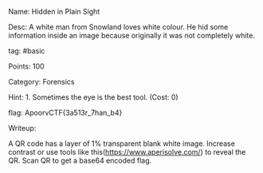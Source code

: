 Name: Hidden in Plain Sight

Desc: A white man from Snowland loves white colour. He hid some information inside an image because originally it was not completely white.

tag: #basic

Points: 100

Category: Forensics

Hint: 1. Sometimes the eye is the best tool. (Cost: 0)

flag: ApoorvCTF{3a513r_7han_b4}

Writeup:

A QR code has a layer of 1% transparent blank white image. Increase contrast or use tools like this(https://www.aperisolve.com/) to reveal the QR. Scan QR to get a base64 encoded flag.